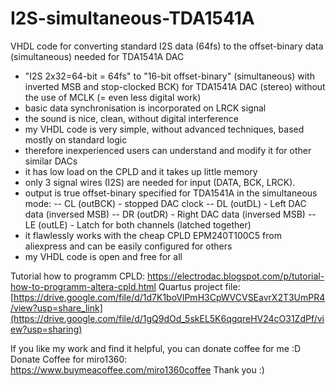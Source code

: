 # I2S-simultaneous-TDA1541A
VHDL code for converting standard I2S data (64fs) to the offset-binary data (simultaneous) needed for TDA1541A DAC

- "I2S 2x32=64-bit = 64fs" to "16-bit offset-binary" (simultaneous) with inverted MSB and stop-clocked BCK) for TDA1541A DAC (stereo) without the use of MCLK (= even less digital work)
- basic data synchronisation is incorporated on LRCK signal
- the sound is nice, clean, without digital interference
- my VHDL code is very simple, without advanced techniques, based mostly on standard logic
- therefore inexperienced users can understand and modify it for other similar DACs
- it has low load on the CPLD and it takes up little memory
- only 3 signal wires (I2S) are needed for input (DATA, BCK, LRCK).
- output is true offset-binary specified for TDA1541A in the simultaneous mode: 
-- CL (outBCK) - stopped DAC clock 
-- DL (outDL) - Left DAC data (inversed MSB) 
-- DR (outDR) - Right DAC data (inversed MSB) 
-- LE (outLE) - Latch for both channels (latched together)
- it flawlessly works with the cheap CPLD EPM240T100C5 from aliexpress and can be easily configured for others
- my VHDL code is open and free for all

Tutorial how to programm CPLD: https://electrodac.blogspot.com/p/tutorial-how-to-programm-altera-cpld.html 
Quartus project file: [https://drive.google.com/file/d/1d7K1boVlPmH3CpWVCVSEavrX2T3UmPR4/view?usp=share_link](https://drive.google.com/file/d/1gQ9dOd_5skEL5K6qgqreHV24cO31ZdPf/view?usp=sharing)

If you like my work and find it helpful, you can donate coffee for me :D Donate Coffee for miro1360: https://www.buymeacoffee.com/miro1360coffee Thank you :)
